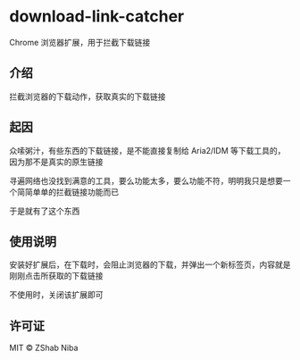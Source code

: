 # download-link-catcher

Chrome 浏览器扩展，用于拦截下载链接

## 介绍

拦截浏览器的下载动作，获取真实的下载链接

## 起因

众嗦粥汁，有些东西的下载链接，是不能直接复制给 Aria2/IDM 等下载工具的，因为那不是真实的原生链接

寻遍网络也没找到满意的工具，要么功能太多，要么功能不符，明明我只是想要一个简简单单的拦截链接功能而已

于是就有了这个东西

## 使用说明

安装好扩展后，在下载时，会阻止浏览器的下载，并弹出一个新标签页，内容就是刚刚点击所获取的下载链接

不使用时，关闭该扩展即可

## 许可证

MIT © ZShab Niba
